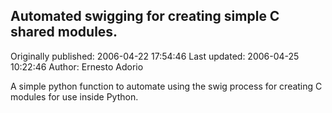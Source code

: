 ## Automated swigging for creating simple C shared modules.

Originally published: 2006-04-22 17:54:46
Last updated: 2006-04-25 10:22:46
Author: Ernesto Adorio

A simple python function to automate using the swig process for creating C modules for use inside Python.